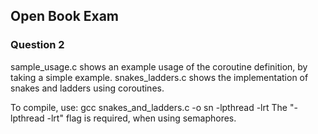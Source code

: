 ## Open Book Exam
### Question 2

sample_usage.c shows an example usage of the coroutine definition, by taking a simple example.
snakes_ladders.c shows the implementation of snakes and ladders using coroutines.

To compile, use: gcc snakes_and_ladders.c -o sn -lpthread -lrt
The "-lpthread -lrt" flag is required, when using semaphores.

